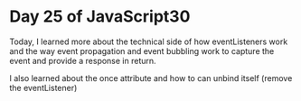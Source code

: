 # Day 25 of JavaScript30

Today, I learned more about the technical side of how eventListeners work and the way event propagation and event bubbling work to capture the event and provide a response in return.

I also learned about the once attribute and how to can unbind itself (remove the eventListener)
